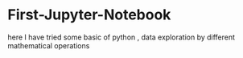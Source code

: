 # First-Jupyter-Notebook
here I have tried some basic of python , data exploration by different mathematical operations 
